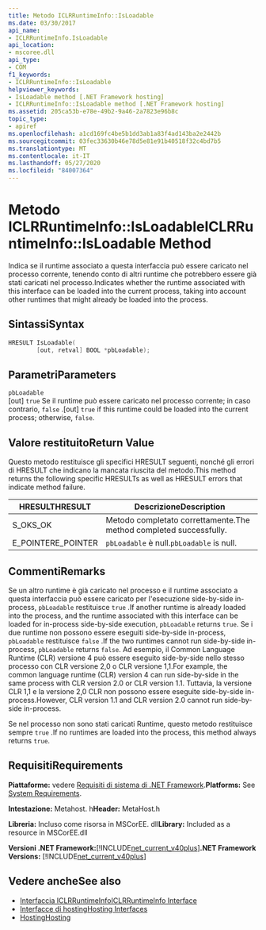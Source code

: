 ```yaml
---
title: Metodo ICLRRuntimeInfo::IsLoadable
ms.date: 03/30/2017
api_name:
- ICLRRuntimeInfo.IsLoadable
api_location:
- mscoree.dll
api_type:
- COM
f1_keywords:
- ICLRRuntimeInfo::IsLoadable
helpviewer_keywords:
- IsLoadable method [.NET Framework hosting]
- ICLRRuntimeInfo::IsLoadable method [.NET Framework hosting]
ms.assetid: 205ca53b-e78e-49b2-9a46-2a7823e96b8c
topic_type:
- apiref
ms.openlocfilehash: a1cd169fc4be5b1dd3ab1a83f4ad143ba2e2442b
ms.sourcegitcommit: 03fec33630b46e78d5e81e91b40518f32c4bd7b5
ms.translationtype: MT
ms.contentlocale: it-IT
ms.lasthandoff: 05/27/2020
ms.locfileid: "84007364"
---
```

# <a name="iclrruntimeinfoisloadable-method"></a><span data-ttu-id="9376a-102">Metodo ICLRRuntimeInfo::IsLoadable</span><span class="sxs-lookup"><span data-stu-id="9376a-102">ICLRRuntimeInfo::IsLoadable Method</span></span>
<span data-ttu-id="9376a-103">Indica se il runtime associato a questa interfaccia può essere caricato nel processo corrente, tenendo conto di altri runtime che potrebbero essere già stati caricati nel processo.</span><span class="sxs-lookup"><span data-stu-id="9376a-103">Indicates whether the runtime associated with this interface can be loaded into the current process, taking into account other runtimes that might already be loaded into the process.</span></span>  
  
## <a name="syntax"></a><span data-ttu-id="9376a-104">Sintassi</span><span class="sxs-lookup"><span data-stu-id="9376a-104">Syntax</span></span>  
  
```cpp  
HRESULT IsLoadable(  
        [out, retval] BOOL *pbLoadable);  
```  
  
## <a name="parameters"></a><span data-ttu-id="9376a-105">Parametri</span><span class="sxs-lookup"><span data-stu-id="9376a-105">Parameters</span></span>  
 `pbLoadable`  
 <span data-ttu-id="9376a-106">[out] `true` Se il runtime può essere caricato nel processo corrente; in caso contrario, `false` .</span><span class="sxs-lookup"><span data-stu-id="9376a-106">[out] `true` if this runtime could be loaded into the current process; otherwise, `false`.</span></span>  
  
## <a name="return-value"></a><span data-ttu-id="9376a-107">Valore restituito</span><span class="sxs-lookup"><span data-stu-id="9376a-107">Return Value</span></span>  
 <span data-ttu-id="9376a-108">Questo metodo restituisce gli specifici HRESULT seguenti, nonché gli errori di HRESULT che indicano la mancata riuscita del metodo.</span><span class="sxs-lookup"><span data-stu-id="9376a-108">This method returns the following specific HRESULTs as well as HRESULT errors that indicate method failure.</span></span>  
  
|<span data-ttu-id="9376a-109">HRESULT</span><span class="sxs-lookup"><span data-stu-id="9376a-109">HRESULT</span></span>|<span data-ttu-id="9376a-110">Descrizione</span><span class="sxs-lookup"><span data-stu-id="9376a-110">Description</span></span>|  
|-------------|-----------------|  
|<span data-ttu-id="9376a-111">S_OK</span><span class="sxs-lookup"><span data-stu-id="9376a-111">S_OK</span></span>|<span data-ttu-id="9376a-112">Metodo completato correttamente.</span><span class="sxs-lookup"><span data-stu-id="9376a-112">The method completed successfully.</span></span>|  
|<span data-ttu-id="9376a-113">E_POINTER</span><span class="sxs-lookup"><span data-stu-id="9376a-113">E_POINTER</span></span>|<span data-ttu-id="9376a-114">`pbLoadable` è null.</span><span class="sxs-lookup"><span data-stu-id="9376a-114">`pbLoadable` is null.</span></span>|  
  
## <a name="remarks"></a><span data-ttu-id="9376a-115">Commenti</span><span class="sxs-lookup"><span data-stu-id="9376a-115">Remarks</span></span>  
 <span data-ttu-id="9376a-116">Se un altro runtime è già caricato nel processo e il runtime associato a questa interfaccia può essere caricato per l'esecuzione side-by-side in-process, `pbLoadable` restituisce `true` .</span><span class="sxs-lookup"><span data-stu-id="9376a-116">If another runtime is already loaded into the process, and the runtime associated with this interface can be loaded for in-process side-by-side execution, `pbLoadable` returns `true`.</span></span> <span data-ttu-id="9376a-117">Se i due runtime non possono essere eseguiti side-by-side in-process, `pbLoadable` restituisce `false` .</span><span class="sxs-lookup"><span data-stu-id="9376a-117">If the two runtimes cannot run side-by-side in-process, `pbLoadable` returns `false`.</span></span> <span data-ttu-id="9376a-118">Ad esempio, il Common Language Runtime (CLR) versione 4 può essere eseguito side-by-side nello stesso processo con CLR versione 2,0 o CLR versione 1,1.</span><span class="sxs-lookup"><span data-stu-id="9376a-118">For example, the common language runtime (CLR) version 4 can run side-by-side in the same process with CLR version 2.0 or CLR version 1.1.</span></span> <span data-ttu-id="9376a-119">Tuttavia, la versione CLR 1,1 e la versione 2,0 CLR non possono essere eseguite side-by-side in-process.</span><span class="sxs-lookup"><span data-stu-id="9376a-119">However, CLR version 1.1 and CLR version 2.0 cannot run side-by-side in-process.</span></span>  
  
 <span data-ttu-id="9376a-120">Se nel processo non sono stati caricati Runtime, questo metodo restituisce sempre `true` .</span><span class="sxs-lookup"><span data-stu-id="9376a-120">If no runtimes are loaded into the process, this method always returns `true`.</span></span>  
  
## <a name="requirements"></a><span data-ttu-id="9376a-121">Requisiti</span><span class="sxs-lookup"><span data-stu-id="9376a-121">Requirements</span></span>  
 <span data-ttu-id="9376a-122">**Piattaforme:** vedere [Requisiti di sistema di .NET Framework](../../get-started/system-requirements.md).</span><span class="sxs-lookup"><span data-stu-id="9376a-122">**Platforms:** See [System Requirements](../../get-started/system-requirements.md).</span></span>  
  
 <span data-ttu-id="9376a-123">**Intestazione:** Metahost. h</span><span class="sxs-lookup"><span data-stu-id="9376a-123">**Header:** MetaHost.h</span></span>  
  
 <span data-ttu-id="9376a-124">**Libreria:** Incluso come risorsa in MSCorEE. dll</span><span class="sxs-lookup"><span data-stu-id="9376a-124">**Library:** Included as a resource in MSCorEE.dll</span></span>  
  
 <span data-ttu-id="9376a-125">**Versioni .NET Framework:**[!INCLUDE[net_current_v40plus](../../../../includes/net-current-v40plus-md.md)]</span><span class="sxs-lookup"><span data-stu-id="9376a-125">**.NET Framework Versions:** [!INCLUDE[net_current_v40plus](../../../../includes/net-current-v40plus-md.md)]</span></span>  
  
## <a name="see-also"></a><span data-ttu-id="9376a-126">Vedere anche</span><span class="sxs-lookup"><span data-stu-id="9376a-126">See also</span></span>

- [<span data-ttu-id="9376a-127">Interfaccia ICLRRuntimeInfo</span><span class="sxs-lookup"><span data-stu-id="9376a-127">ICLRRuntimeInfo Interface</span></span>](iclrruntimeinfo-interface.md)
- [<span data-ttu-id="9376a-128">Interfacce di hosting</span><span class="sxs-lookup"><span data-stu-id="9376a-128">Hosting Interfaces</span></span>](hosting-interfaces.md)
- [<span data-ttu-id="9376a-129">Hosting</span><span class="sxs-lookup"><span data-stu-id="9376a-129">Hosting</span></span>](index.md)
